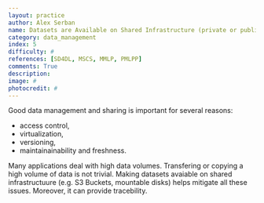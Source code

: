 ```yaml
---
layout: practice
author: Alex Serban
name: Datasets are Available on Shared Infrastructure (private or public)
category: data_management
index: 5
difficulty: #
references: [SD4DL, MSCS, MMLP, PMLPP]
comments: True
description:
image: #
photocredit: #
---
```


Good data management and sharing is important for several reasons:
- access control,
- virtualization,
- versioning,
- maintainainability and freshness.

Many applications deal with high data volumes.
Transfering or copying a high volume of data is not trivial.
Making datasets avaiable on shared infrastructuure (e.g. S3 Buckets, mountable disks) helps mitigate all these issues.
Moreover, it can provide tracebility.